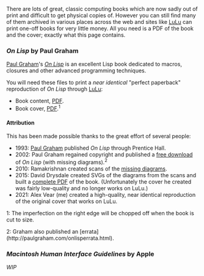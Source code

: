 There are lots of great, classic computing books which are now sadly out of
print and difficult to get physical copies of.  However you can still find many
of them archived in various places across the web and sites like [LuLu][] can
print one-off books for very little money.  All you need is a PDF of the book
and the cover; exactly what this page contains.


### _On Lisp_ by Paul Graham

[Paul Graham](http://paulgraham.com)'s [_On Lisp_](http://paulgraham.com/onlisp.html)
is an excellent Lisp book dedicated to macros, closures and other advanced
programming techniques.

You will need these files to print a _near identical_ "perfect paperback"
reproduction of _On Lisp_ through [LuLu][]:

- Book content, [PDF](on_lisp_content.pdf).
- Book cover, [PDF](on_lisp_cover.pdf).<sup>1</sup>


#### Attribution

This has been made possible thanks to the great effort of several people:

- 1993: [Paul Graham](http://paulgraham.com) published _On Lisp_ through Prentice Hall.
- 2002: Paul Graham regained copyright and published a [free download](http://paulgraham.com/onlisptext.html)
  of _On Lisp_ (with missing diagrams).<sup>2</sup>
- 2010: Ramakrishnan created scans of the [missing diagrams](https://web.archive.org/web/20100302002206/http://www.zerobeat.in/wiki/doku.php?id=onlisp_missing_figures).
- 2015: David Drysdale created SVGs of the diagrams from the scans and built
  a [complete PDF](https://www.lurklurk.org/onlisp/onlisp.html) of the book.
  (Unfortunately the cover he created was fairly low-quality and no longer
  works on LuLu.)
- 2021: Alex Vear (me) created a high-quality, near identical reproduction of
  the original cover that works on LuLu.


<p class="footnote">
1: The imperfection on the right edge will be chopped off when the book is
cut to size.
</p>
<p class="footnote">
2: Graham also published an [errata](http://paulgraham.com/onlisperrata.html).
</p>


### _Macintosh Human Interface Guidelines_ by Apple

_WIP_


[LuLu]: https://www.lulu.com

